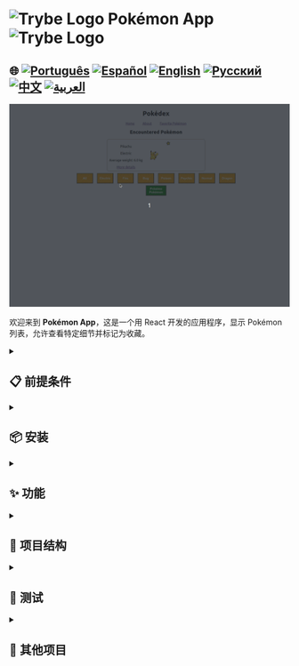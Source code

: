 # <img src="https://cdn-icons-png.flaticon.com/128/10832/10832132.png" alt="Trybe Logo" width="42" height="30" /> Pokémon App <img src="https://cdn-icons-png.flaticon.com/128/10832/10832132.png" alt="Trybe Logo" width="42" height="30" />

## 🌐 [![Português](https://img.shields.io/badge/Português-green)](https://github.com/SamuelRocha91/pokedex/blob/main/README.md) [![Español](https://img.shields.io/badge/Español-yellow)](https://github.com/SamuelRocha91/pokedex/blob/main/README_es.md) [![English](https://img.shields.io/badge/English-blue)](https://github.com/SamuelRocha91/pokedex/blob/main/README_en.md) [![Русский](https://img.shields.io/badge/Русский-lightgrey)](https://github.com/SamuelRocha91/pokedex/blob/main/README_ru.md) [![中文](https://img.shields.io/badge/中文-red)](https://github.com/SamuelRocha91/pokedex/blob/main/README_ch.md) [![العربية](https://img.shields.io/badge/العربية-orange)](https://github.com/SamuelRocha91/pokedex/blob/main/README_ar.md)

![应用预览](./public/podexFinal.gif)

欢迎来到 **Pokémon App**，这是一个用 React 开发的应用程序，显示 Pokémon 列表，允许查看特定细节并标记为收藏。

<details>
  <summary><h2>📋 前提条件</h2></summary>

  要测试和运行应用程序，您需要配置以下环境：

  - Node.js 版本 18 或 16（建议使用 Node.js 18 以确保与依赖项的兼容性）。

  ### 检查 Node.js 版本

  要检查安装的 Node.js 版本是否兼容，请使用以下命令：

  ```bash
  node -v
  ```

  确保返回的结果为 `v18.x.x` 或 `v16.x.x`。如果需要安装或更新 Node.js，您可以 [在这里下载](https://nodejs.org/)。

</details>

<details>
  <summary><h2>📦 安装</h2></summary>

  请按照以下步骤在本地运行应用程序：

  1. **克隆仓库：**

     ```bash
     git clone git@github.com:SamuelRocha91/pokedex.git
     ```

  2. **进入项目目录：**

     ```bash
     cd pokemon-app
     ```

  3. **安装依赖项：**

     运行以下命令以安装所有必要的依赖项：

     ```bash
     npm install
     ```

  4. **运行应用程序：**

     安装依赖项后，使用以下命令启动应用程序：

     ```bash
     npm start
     ```

     这将启动开发服务器。打开浏览器并访问 `http://localhost:3000` 查看应用程序。

</details>

<details>
  <summary><h2>✨ 功能</h2></summary>

  - **Pokedex:** 显示 Pokémon 列表并可以标记为收藏。
  - **Pokémon 详情:** 显示所选 Pokémon 的详细信息。
  - **收藏的 Pokémon:** 专门用于显示标记为收藏的 Pokémon 的页面。
  - **关于页面:** 解释应用程序的目的。
  - **未找到页面 (404):** 当访问不存在的路由时显示。

</details>

<details>
  <summary><h2>📂 项目结构</h2></summary>

  应用程序的结构如下：

  - **`/src`**: 包含应用程序的所有源代码。
    - **`/components`**: 可重用组件。
    - **`/pages`**: 应用程序页面（Pokedex、详情、收藏、关于等）。
    - **`/types`**: 为 props 验证定义的 PropTypes 类型。
    - **`Routes.js`**: 定义应用程序的主要路由。

</details>

<details>
  <summary><h2>🧪 测试</h2></summary>

  为确保应用程序正常工作，您可以使用以下命令运行自动化测试：

  ```bash
  npm test
  ```

</details>

<details>
  <summary><h2>🔗 其他项目</h2></summary>

  - 🌶️ [Recipes App](https://github.com/SamuelRocha91/ProjectRecipesApp/blob/main/README_ch.md)
  - 🎮 [Trivia](https://github.com/SamuelRocha91/trivia_game/blob/main/README_ch.md)
  - 👛 [Expense Organizer](https://github.com/SamuelRocha91/project-trybewallet/blob/main/README_ch.md)

</details>